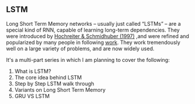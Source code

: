 ## LSTM

Long Short Term Memory networks – usually just called “LSTMs” – are a special kind of RNN, capable of learning long-term dependencies. 
They were introduced by [Hochreiter & Schmidhuber \(1997\)](http://deeplearning.cs.cmu.edu/pdfs/Hochreiter97_lstm.pdf) ,and were refined and popularized by many people in following [work](http://colah.github.io/posts/2015-08-Understanding-LSTMs/#fn1). They work tremendously well on a large variety of problems, and are now widely used.

It's a multi-part series in which I am planning to cover the following:

1. What is LSTM?
2. The core idea behind LSTM
3. Step by Step LSTM walk through
4. Variants on Long Short Term Memory
5. GRU VS LSTM



